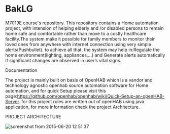 # BakLG
M7019E course's repository.
This repository contains a Home automation project, with intension of helping elderly and /or disabled persons to remain
home safe and comfortable rather  than move to a costly healthcare facility.The system make it possible for family members
to monitor their loved ones from anywhere with internet connection using very simple alerts(Pushbullet). 
to achieve all that, the system may help in:Regulate  the home environment(lighting, appliances,...) and Generate alerts automatically if significant changes are observed in user’s vital signs.
 
 Documentation
 
The project is mainly built on basis of OpenHAB which is a vandor and technology agnostic openhab source automation
software for Home automation, and for quick Setup please visit this page:https://github.com/openhab/openhab/wiki/Quick-Setup-an-openHAB-Server.
for this project rules are written out of openHAB using java application, for more information check the project Architecture.

PROJECT ARCHITECTURE

![screenshot from 2015-06-20 12 51 37](https://cloud.githubusercontent.com/assets/8640427/8266996/d934fc6e-174c-11e5-9857-352d4e25ce80.png)




